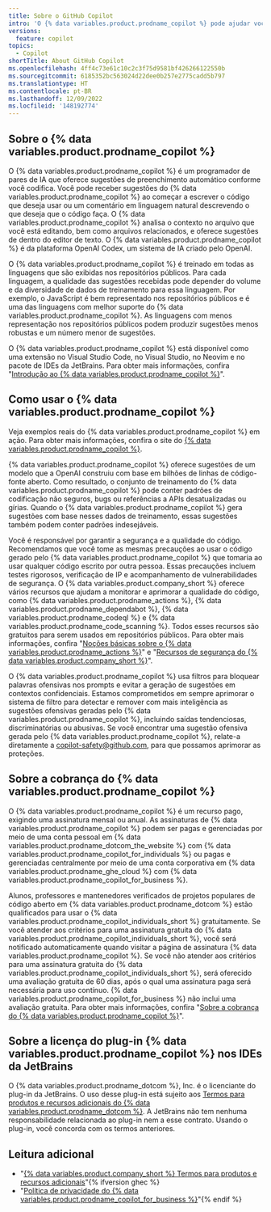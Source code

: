 ```yaml
---
title: Sobre o GitHub Copilot
intro: 'O {% data variables.product.prodname_copilot %} pode ajudar você a criar códigos oferecendo sugestões de preenchimento automático. Você pode aprender como o {% data variables.product.prodname_copilot %} funciona e o que considerar ao usar o {% data variables.product.prodname_copilot %}.'
versions:
  feature: copilot
topics:
  - Copilot
shortTitle: About GitHub Copilot
ms.openlocfilehash: 4ff4c73e61c10c2c3f75d9581bf426266122550b
ms.sourcegitcommit: 6185352bc563024d22dee0b257e2775cadd5b797
ms.translationtype: HT
ms.contentlocale: pt-BR
ms.lasthandoff: 12/09/2022
ms.locfileid: '148192774'
---
```

## Sobre o {% data variables.product.prodname_copilot %}

O {% data variables.product.prodname_copilot %} é um programador de pares de IA que oferece sugestões de preenchimento automático conforme você codifica. Você pode receber sugestões do {% data variables.product.prodname_copilot %} ao começar a escrever o código que deseja usar ou um comentário em linguagem natural descrevendo o que deseja que o código faça. O {% data variables.product.prodname_copilot %} analisa o contexto no arquivo que você está editando, bem como arquivos relacionados, e oferece sugestões de dentro do editor de texto. O {% data variables.product.prodname_copilot %} é da plataforma OpenAI Codex, um sistema de IA criado pelo OpenAI.

O {% data variables.product.prodname_copilot %} é treinado em todas as linguagens que são exibidas nos repositórios públicos. Para cada linguagem, a qualidade das sugestões recebidas pode depender do volume e da diversidade de dados de treinamento para essa linguagem. Por exemplo, o JavaScript é bem representado nos repositórios públicos e é uma das linguagens com melhor suporte do {% data variables.product.prodname_copilot %}. As linguagens com menos representação nos repositórios públicos podem produzir sugestões menos robustas e um número menor de sugestões.

O {% data variables.product.prodname_copilot %} está disponível como uma extensão no Visual Studio Code, no Visual Studio, no Neovim e no pacote de IDEs da JetBrains. Para obter mais informações, confira "[Introdução ao {% data variables.product.prodname_copilot %}](/copilot/getting-started-with-github-copilot)".

## Como usar o {% data variables.product.prodname_copilot %}

Veja exemplos reais do {% data variables.product.prodname_copilot %} em ação. Para obter mais informações, confira o site do [{% data variables.product.prodname_copilot %}](https://copilot.github.com/). 

{% data variables.product.prodname_copilot %} oferece sugestões de um modelo que a OpenAI construiu com base em bilhões de linhas de código-fonte aberto. Como resultado, o conjunto de treinamento do {% data variables.product.prodname_copilot %} pode conter padrões de codificação não seguros, bugs ou referências a APIs desatualizadas ou gírias. Quando o {% data variables.product.prodname_copilot %} gera sugestões com base nesses dados de treinamento, essas sugestões também podem conter padrões indesejáveis. 

Você é responsável por garantir a segurança e a qualidade do código. Recomendamos que você tome as mesmas precauções ao usar o código gerado pelo {% data variables.product.prodname_copilot %} que tomaria ao usar qualquer código escrito por outra pessoa. Essas precauções incluem testes rigorosos, verificação de IP e acompanhamento de vulnerabilidades de segurança. O {% data variables.product.company_short %} oferece vários recursos que ajudam a monitorar e aprimorar a qualidade do código, como {% data variables.product.prodname_actions %}, {% data variables.product.prodname_dependabot %}, {% data variables.product.prodname_codeql %} e {% data variables.product.prodname_code_scanning %}. Todos esses recursos são gratuitos para serem usados em repositórios públicos. Para obter mais informações, confira "[Noções básicas sobre o {% data variables.product.prodname_actions %}](/actions/learn-github-actions/understanding-github-actions)" e "[Recursos de segurança do {% data variables.product.company_short %}](/code-security/getting-started/github-security-features)".

O {% data variables.product.prodname_copilot %} usa filtros para bloquear palavras ofensivas nos prompts e evitar a geração de sugestões em contextos confidenciais. Estamos comprometidos em sempre aprimorar o sistema de filtro para detectar e remover com mais inteligência as sugestões ofensivas geradas pelo {% data variables.product.prodname_copilot %}, incluindo saídas tendenciosas, discriminatórias ou abusivas. Se você encontrar uma sugestão ofensiva gerada pelo {% data variables.product.prodname_copilot %}, relate-a diretamente a copilot-safety@github.com, para que possamos aprimorar as proteções. 

## Sobre a cobrança do {% data variables.product.prodname_copilot %}

O {% data variables.product.prodname_copilot %} é um recurso pago, exigindo uma assinatura mensal ou anual. As assinaturas de {% data variables.product.prodname_copilot %} podem ser pagas e gerenciadas por meio de uma conta pessoal em {% data variables.product.prodname_dotcom_the_website %} com {% data variables.product.prodname_copilot_for_individuals %} ou pagas e gerenciadas centralmente por meio de uma conta corporativa em {% data variables.product.prodname_ghe_cloud %} com {% data variables.product.prodname_copilot_for_business %}.

Alunos, professores e mantenedores verificados de projetos populares de código aberto em {% data variables.product.prodname_dotcom %} estão qualificados para usar o {% data variables.product.prodname_copilot_individuals_short %} gratuitamente. Se você atender aos critérios para uma assinatura gratuita do {% data variables.product.prodname_copilot_individuals_short %}, você será notificado automaticamente quando visitar a página de assinatura {% data variables.product.prodname_copilot %}. Se você não atender aos critérios para uma assinatura gratuita do {% data variables.product.prodname_copilot_individuals_short %}, será oferecido uma avaliação gratuita de 60 dias, após o qual uma assinatura paga será necessária para uso contínuo. {% data variables.product.prodname_copilot_for_business %} não inclui uma avaliação gratuita. Para obter mais informações, confira "[Sobre a cobrança do {% data variables.product.prodname_copilot %}](/billing/managing-billing-for-github-copilot/about-billing-for-github-copilot)".

## Sobre a licença do plug-in {% data variables.product.prodname_copilot %} nos IDEs da JetBrains

O {% data variables.product.prodname_dotcom %}, Inc. é o licenciante do plug-in da JetBrains. O uso desse plug-in está sujeito aos [Termos para produtos e recursos adicionais do {% data variables.product.prodname_dotcom %}](/free-pro-team@latest/site-policy/github-terms/github-terms-for-additional-products-and-features#github-copilot). A JetBrains não tem nenhuma responsabilidade relacionada ao plug-in nem a esse contrato. Usando o plug-in, você concorda com os termos anteriores.

## Leitura adicional

- "[{% data variables.product.company_short %} Termos para produtos e recursos adicionais](/free-pro-team@latest/site-policy/github-terms/github-terms-for-additional-products-and-features#github-copilot)"{% ifversion ghec %}
- "[Política de privacidade do {% data variables.product.prodname_copilot_for_business %}](/free-pro-team@latest/site-policy/privacy-policies/github-copilot-for-business-privacy-statement)"{% endif %}

